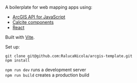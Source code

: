 A boilerplate for web mapping apps using:
- [ArcGIS API for JavaScript](https://developers.arcgis.com/javascript/latest/)
- [Calcite components](https://developers.arcgis.com/calcite-design-system/components/)
- [React](https://reactjs.org/)

Built with [Vite](https://vitejs.dev/).

Set up:
```
git clone git@github.com:RalucaNicola/arcgis-template.git
npm install
```

`npm run dev` runs a development server  
`npm run build` creates a production build
